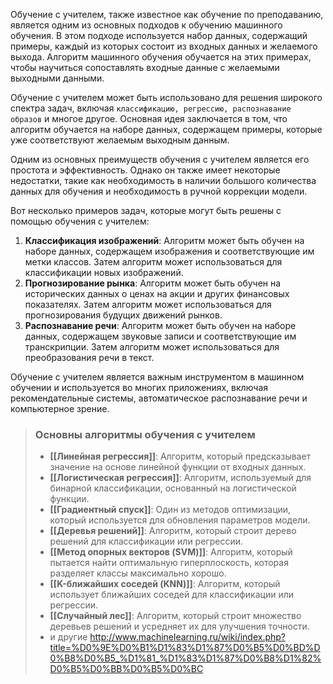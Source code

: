 Обучение с учителем, также известное как обучение по преподаванию, является одним из основных подходов к обучению машинного обучения. В этом подходе используется набор данных, содержащий примеры, каждый из которых состоит из входных данных и желаемого выхода. Алгоритм машинного обучения обучается на этих примерах, чтобы научиться сопоставлять входные данные с желаемыми выходными данными.

Обучение с учителем может быть использовано для решения широкого спектра задач, включая `классификацию, регрессию, распознавание образов` и многое другое. Основная идея заключается в том, что алгоритм обучается на наборе данных, содержащем примеры, которые уже соответствуют желаемым выходным данным.

Одним из основных преимуществ обучения с учителем является его простота и эффективность. Однако он также имеет некоторые недостатки, такие как необходимость в наличии большого количества данных для обучения и необходимость в ручной коррекции модели.

Вот несколько примеров задач, которые могут быть решены с помощью обучения с учителем:

1. **Классификация изображений**: Алгоритм может быть обучен на наборе данных, содержащем изображения и соответствующие им метки классов. Затем алгоритм может использоваться для классификации новых изображений.
2. **Прогнозирование рынка**: Алгоритм может быть обучен на исторических данных о ценах на акции и других финансовых показателях. Затем алгоритм может использоваться для прогнозирования будущих движений рынков.
3. **Распознавание речи**: Алгоритм может быть обучен на наборе данных, содержащем звуковые записи и соответствующие им транскрипции. Затем алгоритм может использоваться для преобразования речи в текст.

Обучение с учителем является важным инструментом в машинном обучении и используется во многих приложениях, включая рекомендательные системы, автоматическое распознавание речи и компьютерное зрение.

>### Основны алгоритмы обучения с учителем
> - **[[Линейная регрессия]]**: Алгоритм, который предсказывает значение на основе линейной функции от входных данных.
> - **[[Логистическая регрессия]]**: Алгоритм, используемый для бинарной классификации, основанный на логистической функции.
> - **[[Градиентный спуск]]**: Один из методов оптимизации, который используется для обновления параметров модели.
>- **[[Деревья решений]]**: Алгоритм, который строит дерево решений для классификации или регрессии.
>- **[[Метод опорных векторов (SVM)]]**: Алгоритм, который пытается найти оптимальную гиперплоскость, которая разделяет классы максимально хорошо.
>- **[[K-ближайших соседей (KNN)]]**: Алгоритм, который использует ближайших соседей для классификации или регрессии.
>- **[[Случайный лес]]**: Алгоритм, который строит множество деревьев решений и усредняет их для улучшения точности.   
>-  и другие http://www.machinelearning.ru/wiki/index.php?title=%D0%9E%D0%B1%D1%83%D1%87%D0%B5%D0%BD%D0%B8%D0%B5_%D1%81_%D1%83%D1%87%D0%B8%D1%82%D0%B5%D0%BB%D0%B5%D0%BC